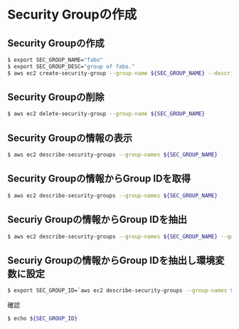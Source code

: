 # Security Groupの作成

## Security Groupの作成

```bash
$ export SEC_GROUP_NAME="fabo"
$ export SEC_GROUP_DESC="group of fabo."
$ aws ec2 create-security-group --group-name ${SEC_GROUP_NAME} --description "${SEC_GROUP_DESC}"
```

## Security Groupの削除

```bash
$ aws ec2 delete-security-group --group-name ${SEC_GROUP_NAME} 
```

## Security Groupの情報の表示

```bash
$ aws ec2 describe-security-groups --group-names ${SEC_GROUP_NAME}
```

## Security Groupの情報からGroup IDを取得

```bash
$ aws ec2 describe-security-groups --group-names ${SEC_GROUP_NAME}
```

## Securiy Groupの情報からGroup IDを抽出

```bash
$ aws ec2 describe-security-groups --group-names ${SEC_GROUP_NAME} --query 'SecurityGroups[0].GroupId'
```

## Securiy Groupの情報からGroup IDを抽出し環境変数に設定


```bash
$ export SEC_GROUP_ID=`aws ec2 describe-security-groups --group-names ${SEC_GROUP_NAME} --query 'SecurityGroups[0].GroupId'`
```

確認

```bash
$ echo ${SEC_GROUP_ID}
```